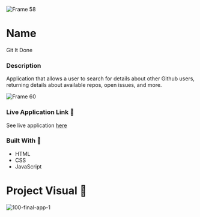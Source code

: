 

![Frame 58](https://user-images.githubusercontent.com/77648727/110423056-400b7400-8055-11eb-86a6-4bd3f52c85bc.png)

# Name 
Git It Done   

### Description
Application that allows a user to search for details about other Github users, returning details about available repos, open issues, and more.

![Frame 60](https://user-images.githubusercontent.com/77648727/110560471-e8bfdf00-80fa-11eb-8dde-2dd2b083bddf.png)

### Live Application Link :eyes:
See live application [here](https://sarahdurks.github.io/git-it-done/)


### Built With :toolbox: 
- HTML
- CSS
- JavaScript

# Project Visual :metal:
![100-final-app-1](https://user-images.githubusercontent.com/77648727/110562080-b82d7480-80fd-11eb-8612-54c62db3d695.jpg)

